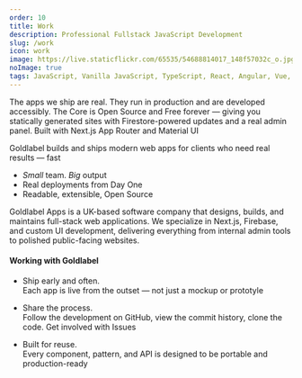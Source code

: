 ```yaml
---
order: 10
title: Work
description: Professional Fullstack JavaScript Development
slug: /work
icon: work
image: https://live.staticflickr.com/65535/54688814017_148f57032c_o.jpg
noImage: true
tags: JavaScript, Vanilla JavaScript, TypeScript, React, Angular, Vue, etc, Material UI, Flash, Server Side JavaScript, Node, Gatsby, NextJS, Headless CMS
---
```


The apps we ship are real. They run in production and are developed accessibly. The Core is Open Source and Free forever — giving you statically generated sites with Firestore-powered updates and a real admin panel. Built with Next.js App Router and Material UI

Goldlabel builds and ships modern web apps for clients who need real results — fast

- _Small_ team. _Big_ output
- Real deployments from Day One
- Readable, extensible, Open Source

Goldlabel Apps is a UK-based software company that designs, builds, and maintains full-stack web applications. We specialize in Next.js, Firebase, and custom UI development, delivering everything from internal admin tools to polished public-facing websites.

#### Working with Goldlabel

- Ship early and often.  
  Each app is live from the outset — not just a mockup or prototyle

- Share the process.  
  Follow the development on GitHub, view the commit history, clone the code. Get involved with Issues

- Built for reuse.  
  Every component, pattern, and API is designed to be portable and production-ready
